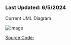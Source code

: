 <h3>Last Updated: 6/5/2024</h3>
Current UML Diagram

![image](https://github.com/e-dinh-6/AssignMate/assets/66757056/e584634b-f754-4588-a1ea-4c5f8d2a2494)

<a href="https://drive.google.com/file/d/1S_OWkmqsYlbcg-dBl44T6R1HZCWf0mka/view?usp=sharing"> Source Code: </a>
